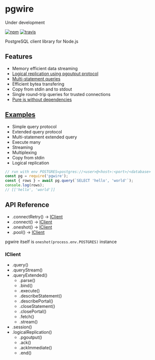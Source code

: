 # pgwire

Under development

[![npm](https://img.shields.io/npm/v/pgwire.svg)](https://www.npmjs.com/package/pgwire) [![travis](https://travis-ci.com/kagis/pgwire.svg?branch=master)](https://travis-ci.com/kagis/pgwire)

PostgreSQL client library for Node.js

## Features

- Memory efficient data streaming
- [Logical replication using pgoutput protocol](test/test.js#L373)
- [Multi-statement queries](test/test.js#L45)
- Efficient bytea transfering
- Copy from stdin and to stdout
- Single round-trip queries for trusted connections
- [Pure js without dependencies](package.json#L36)
<!-- - True asynchronous -->
<!-- - Interchangeable connection strategies -->
<!-- - Session safety guards -->

## [Examples](test/test.js)

- Simple query protocol
- Extended query protocol
- Multi-statement extended query
- Execute many
- Streaming
- Multiplexing
- Copy from stdin
- Logical replication

```js
// run with env POSTGRES=postgres://<user>@<host>:<port>/<database>
const pg = require('pgwire');
const { rows } = await pg.query(`SELECT 'hello', 'world'`);
console.log(rows);
// [['hello', 'world']]
```

## API Reference

- .connectRetry() -> [IClient](#IClient)
- .connect() -> [IClient](#IClient)
- .oneshot() -> [IClient](#IClient)
- .pool() -> [IClient](#IClient)

pgwire itself is `oneshot(process.env.POSTGRES)` instance

### IClient

- .query()
- .queryStream()
- .queryExtended()
  - .parse()
  - .bind()
  - .execute()
  - .describeStatement()
  - .describePortal()
  - .closeStatement()
  - .closePortal()
  - .fetch()
  - .stream()
- .session()
- .logicalReplication()
  - .pgoutput()
  - .ack()
  - .ackImmediate()
  - .end()
